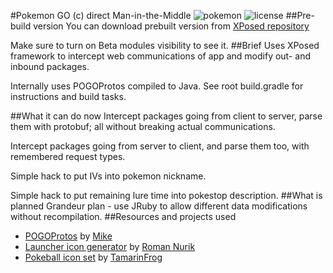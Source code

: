 #Pokemon GO (c) direct Man-in-the-Middle
![pokemon](https://img.shields.io/badge/Pokemon%20GO-0.33.0-blue.svg?style=flat-square")
![license](https://img.shields.io/github/license/ELynx/pokemon-go-xposed-mitm.svg)
##Pre-build version
You can download prebuilt version from [XPosed repository](http://repo.xposed.info/module/com.elynx.pogoxmitm)

Make sure to turn on Beta modules visibility to see it.
##Brief
Uses XPosed framework to intercept web communications of app and modify out- and inbound packages.

Internally uses POGOProtos compiled to Java. See root build.gradle for instructions and build tasks.

##What it can do now
Intercept packages going from client to server, parse them with protobuf; all without breaking actual communications.

Intercept packages going from server to client, and parse them too, with remembered request types.

Simple hack to put IVs into pokemon nickname.

Simple hack to put remaining lure time into pokestop description.
##What is planned
Grandeur plan - use JRuby to allow different data modifications without recompilation.
##Resources and projects used
* [POGOProtos](https://github.com/AeonLucid/POGOProtos) by [Mike](https://github.com/AeonLucid)
* [Launcher icon generator](https://romannurik.github.io/AndroidAssetStudio/index.html) by [Roman Nurik](https://github.com/romannurik)
* [Pokeball icon set](http://tamarinfrog.deviantart.com/art/All-Poke-Balls-Free-Icons-368996730) by [TamarinFrog](http://tamarinfrog.deviantart.com/)
